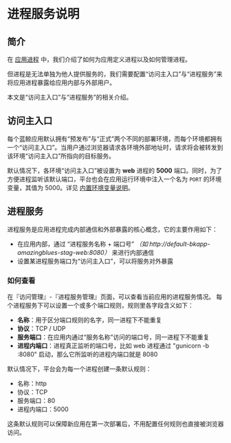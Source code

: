 # 进程服务说明

## 简介

在 [应用进程](./process_procfile.md) 中，我们介绍了如何为应用定义进程以及如何管理进程。

但进程是无法单独为他人提供服务的，我们需要配置“访问主入口”与“进程服务”来将应用进程暴露给应用内部与外部用户。

本文是“访问主入口”与“进程服务”的相关介绍。

## 访问主入口

每个蓝鲸应用默认拥有“预发布”与“正式”两个不同的部署环境，而每个环境都拥有一个“访问主入口”。当用户通过浏览器请求各环境外部地址时，请求将会被转发到该环境“访问主入口”所指向的目标服务。

默认情况下，各环境“访问主入口”被设置为 **web** 进程的 **5000** 端口。同时，为了方便进程监听该默认端口，平台也会在应用运行环境中注入一个名为 `PORT` 的环境变量，其值为 5000。详见 [内置环境变量说明](./builtin_configvars.md)。

## 进程服务

进程服务是应用进程完成内部通信和外部暴露的核心概念，它的主要作用如下：

- 在应用内部，通过 “进程服务名称 + 端口号” _（如 http://default-bkapp-amazingblues-stag-web:8080）_ 来进行内部通信
- 设置某进程服务端口为“访问主入口”，可以将服务对外暴露

### 如何查看

在『访问管理』-『进程服务管理』页面，可以查看当前应用的进程服务情况。
每个进程服务下可以设置一个或多个端口规则，规则里各字段含义如下：

- **名称**：用于区分端口规则的名字，同一进程下不能重复
- **协议**：TCP / UDP
- **服务端口**：在应用内通过“服务名称”访问的端口号，同一进程下不能重复
- **进程内端口**：进程真正监听的端口号，比如 web 进程通过 "gunicorn -b :8080" 启动，那么它所监听的进程内端口就是 8080

默认情况下，平台会为每一个进程创建一条默认规则：

- 名称：http
- 协议：TCP
- 服务端口：80
- 进程内端口：5000

这条默认规则可以保障新应用在第一次部署后，不用配置任何规则也直接被浏览器访问。
